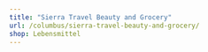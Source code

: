 ```yaml
---
title: "Sierra Travel Beauty and Grocery"
url: /columbus/sierra-travel-beauty-and-grocery/
shop: Lebensmittel
---
```

